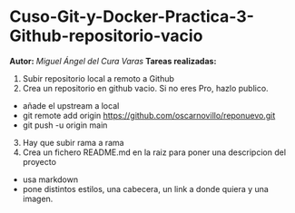 # Cuso-Git-y-Docker-Practica-3-Github-repositorio-vacio
**Autor:** *Miguel Ángel del Cura Varas*
**Tareas realizadas:**
1. Subir repositorio local a remoto a Github
2. Crea un repositorio en github vacio. Si no eres Pro, hazlo publico.
- añade el upstream a local
 - git remote add origin https://github.com/oscarnovillo/reponuevo.git
 - git push -u origin main
3. Hay que subir rama a rama
4. Crea un fichero README.md en la raiz para poner una descripcion del proyecto
- usa markdown
- pone distintos estilos, una cabecera, un link a donde quiera y una imagen.
